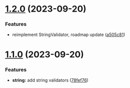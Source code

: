 # [1.2.0](https://github.com/gdegiorgio/watchguard/compare/v1.1.0...v1.2.0) (2023-09-20)


### Features

* reimplement StringValidator, roadmap update ([a505c81](https://github.com/gdegiorgio/watchguard/commit/a505c8166472e8a2a5ffd04081f5ee6ed7798127))

# [1.1.0](https://github.com/gdegiorgio/watchguard/compare/v1.0.0...v1.1.0) (2023-09-20)


### Features

* **string:** add string validators ([78fef76](https://github.com/gdegiorgio/watchguard/commit/78fef766ccc5a38a59c5e55120820e3299027b18))
